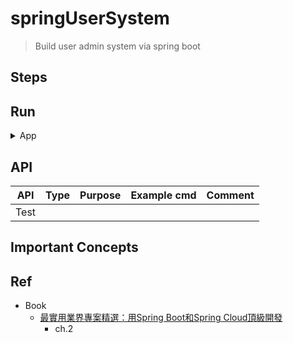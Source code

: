 # springUserSystem
> Build user admin system via spring boot

## Steps


## Run

<details>
<summary>App</summary>

```bash
#---------------------------
# Install
#---------------------------

# Redis
# V1 (homebrew)
brew services start redis
redis-cli

# V2 (docker)
docker run -p 6379:6379 -v $PWD/data:/data -d redis:2.3 -server -appendonly yes
```

```bash
#---------------------------
# Run app
#---------------------------

# build
mvn package

# run
java -jar <built_jar>
```

</details>

## API

| API | Type | Purpose | Example cmd | Comment|
| ----- | -------- | ---- | ----- | ---- |
| Test |  | | |



## Important Concepts

## Ref

- Book
    - [最實用業界專案精選：用Spring Boot和Spring Cloud頂級開發](https://www.books.com.tw/products/0010923547)
        - ch.2
